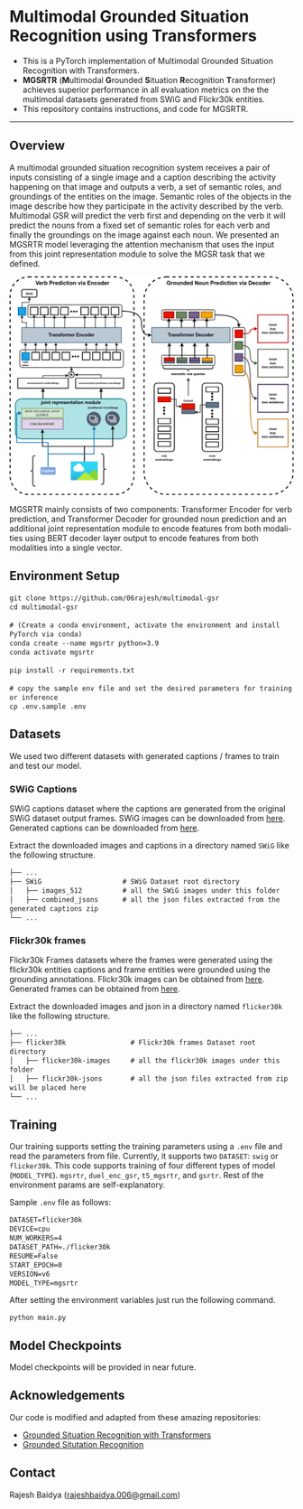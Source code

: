 # Multimodal Grounded Situation Recognition using Transformers
* This is a PyTorch implementation of Multimodal Grounded Situation Recognition with Transformers.
* **MGSRTR** (**M**ultimodal **G**rounded **S**ituation **R**ecognition **T**ransformer) achieves superior performance in all evaluation metrics on the 
the multimodal datasets generated from SWiG and Flickr30k entities.
* This repository contains instructions, and code for MGSRTR. 
___
## Overview
A multimodal grounded situation recognition system receives a pair of inputs consisting of a single image
and a caption describing the activity happening on that image and outputs a verb,
a set of semantic roles, and groundings of the entities on the image. Semantic roles
of the objects in the image describe how they participate in the activity described
by the verb. Multimodal GSR will predict the verb first and depending on the verb
it will predict the nouns from a fixed set of semantic roles for each verb and finally
the groundings on the image against each noun. We presented an MGSRTR model leveraging the attention mechanism that uses the input from
this joint representation module to solve the MGSR task that we defined.

![Multimodal Grounded Situation Recognition using Transformers](./mgsrtr.png?raw=true "MGSRTR")

MGSRTR mainly consists of two components: Transformer Encoder for verb prediction, and 
Transformer Decoder for grounded noun prediction and an additional joint representation module to encode features from both modali-
ties using BERT decoder layer output to encode features from both modalities into a single vector. 

## Environment Setup
```
git clone https://github.com/06rajesh/multimodal-gsr
cd multimodal-gsr

# (Create a conda environment, activate the environment and install PyTorch via conda)
conda create --name mgsrtr python=3.9
conda activate mgsrtr

pip install -r requirements.txt

# copy the sample env file and set the desired parameters for training or inference
cp .env.sample .env
```

## Datasets
We used two different datasets with generated captions / frames to train and test our model.

### SWiG Captions
SWiG captions dataset where the captions are generated from the original SWiG dataset output 
frames. SWiG images can be downloaded from [here](https://swig-data-weights.s3.us-east-2.amazonaws.com/images_512.zip).
Generated captions can be downloaded from [here](https://drive.google.com/file/d/1Nmo9ojXsjvwy7bCF0-VpcKsBY6-1QUL4/view?usp=share_link).

Extract the downloaded images and captions in a directory named `SWiG` like the following structure.

    ├── ...
    ├── SWiG                    # SWiG Dataset root directory
    │   ├── images_512          # all the SWiG images under this folder
    │   ├── combined_jsons      # all the json files extracted from the generated captions zip
    └── ...

### Flickr30k frames
Flickr30k Frames datasets where the frames were generated using the flickr30k entities captions
and frame entities were grounded using the grounding annotations. Flickr30k images can be obtained
from [here](http://hockenmaier.cs.illinois.edu/DenotationGraph/). Generated frames can be obtained
from [here](https://drive.google.com/file/d/1IGYr2XSqMeNTkDklkxpqFbPl9C9QUvii/view?usp=sharing).

Extract the downloaded images and json in a directory named `flicker30k` like the following structure.

    ├── ...
    ├── flicker30k                # Flickr30k frames Dataset root directory
    │   ├── flicker30k-images     # all the flickr30k images under this folder
    │   ├── flickr30k-jsons       # all the json files extracted from zip will be placed here
    └── ...

## Training
Our training supports setting the training parameters using a `.env` file and read the parameters
from file. Currently, it supports two `DATASET`: `swig` or `flicker30k`. This code supports training
of four different types of model (`MODEL_TYPE`). `mgsrtr`, `duel_enc_gsr`, `t5_mgsrtr`, and `gsrtr`.
Rest of the environment params are self-explanatory.

Sample `.env` file as follows:
```
DATASET=flicker30k
DEVICE=cpu
NUM_WORKERS=4
DATASET_PATH=./flicker30k
RESUME=False
START_EPOCH=0
VERSION=v6
MODEL_TYPE=mgsrtr
```

After setting the environment variables just run the following command.
```
python main.py
```

## Model Checkpoints
Model checkpoints will be provided in near future.

## Acknowledgements
Our code is modified and adapted from these amazing repositories:

* [Grounded Situation Recognition with Transformers](https://github.com/jhcho99/gsrtr)
* [Grounded Situtation Recognition](https://github.com/allenai/swig)

## Contact
Rajesh Baidya ([rajeshbaidya.006@gmail.com](mailto:rajeshbaidya.006@gmail.com?subject=[GitHub]%20Source%20Han%20Sans))

